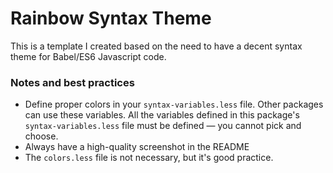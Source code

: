 # Rainbow Syntax Theme

This is a template I created based on the need to have a decent syntax theme
for Babel/ES6 Javascript code.

<!-- ![A screenshot!](https://f.cloud.github.com/assets/69169/2302417/fec4d2e4-a17b-11e3-927e-b4e375d3e26c.png) -->

### Notes and best practices

* Define proper colors in your `syntax-variables.less` file. Other packages
  can use these variables. All the variables defined in this package's
  `syntax-variables.less` file must be defined &mdash; you cannot pick and choose.
* Always have a high-quality screenshot in the README
* The `colors.less` file is not necessary, but it's good practice.
